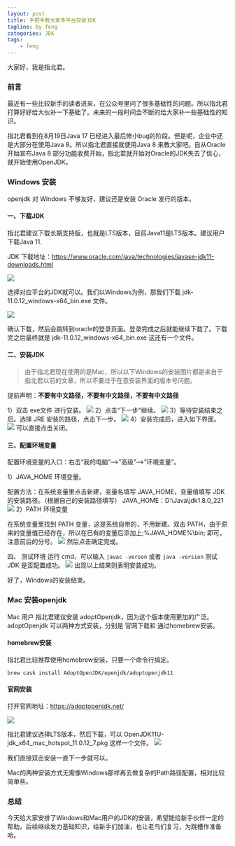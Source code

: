 ```yaml
---
layout: post
title: 手把手教大家多平台安装JDK
tagline: by feng
categories: JDK
tags: 
    - feng
---
```


大家好，我是指北君。

### 前言

最近有一些比较新手的读者进来，在公众号里问了很多基础性的问题。所以指北君打算好好给大伙补一下基础了。未来的一段时间会不断的给大家补一些基础性的知识。

指北君看到在8月19日Java 17 已经进入最后修小bug的阶段。但是呢，企业中还是大部分在使用Java 8。所以指北君直接就使用Java 8 来教大家吧。自从Oracle 开始宣布Java 8 部分功能收费开始，指北君就开始对Oracle的JDK失去了信心，就开始使用OpenJDK。

<!--more-->

### Windows 安装

openjdk 对 Windows 不够友好，建议还是安装 Oracle 发行的版本。

#### 一、下载JDK

指北君建议下载长期支持版，也就是LTS版本，目前Java11是LTS版本。建议用户下载Java 11.

JDK 下载地址：https://www.oracle.com/java/technologies/javase-jdk11-downloads.html

![](http://www.javanorth.cn/assets/images/2021/feng/start-jdk1.png)

选择对应平台的JDK就可以。我们以Windows为例，那我们下载 jdk-11.0.12_windows-x64_bin.exe 文件。

![](http://www.javanorth.cn/assets/images/2021/feng/start-jdk2.png)

确认下载，然后会跳转到oracle的登录页面。登录完成之后就能继续下载了。下载完之后最终就是 jdk-11.0.12_windows-x64_bin.exe 这还有一个文件。

#### 二、安装JDK
> 由于指北君现在使用的是Mac，所以以下Windows的安装图片都是来自于指北君以前的文章，所以不要过于在意安装界面的版本号问题。

提前声明：**不要有中文路径，不要有中文路径，不要有中文路径**

1）双击 exe文件 进行安装。
![](http://www.javanorth.cn/assets/images/2021/feng/start-jdk3.png)
2）点击“下一步”继续。
![](http://www.javanorth.cn/assets/images/2021/feng/start-jdk4.png)
3）等待安装结束之后。选择 JRE 安装的路径，点击下一步。
![](http://www.javanorth.cn/assets/images/2021/feng/start-jdk5.png)
4）安装完成后，进入如下界面。
![](http://www.javanorth.cn/assets/images/2021/feng/start-jdk6.png)
可以直接点击关闭。

#### 三、配置环境变量

配置环境变量的入口：右击“我的电脑”–>”高级”–>”环境变量”。

1）JAVA_HOME 环境变量。

配置方法：在系统变量里点击新建，变量名填写 JAVA_HOME，变量值填写 JDK 的安装路径。（根据自己的安装路径填写）
JAVA_HOME：D:\Java\jdk1.8.0_221
![](http://www.javanorth.cn/assets/images/2021/feng/start-jdk7.png)
2）PATH 环境变量

在系统变量里找到 PATH 变量，这是系统自带的，不用新建。双击 PATH，由于原来的变量值已经存在，所以在已有的变量后添加上;%JAVA_HOME%\bin; 即可，注意前后的分号。
![](http://www.javanorth.cn/assets/images/2021/feng/start-jdk8.png)
然后点击确定完成。

四、 测试环境
运行 cmd，可以输入 `javac -verson` 或者 `java -version` 测试 JDK 是否配置成功。
![](http://www.javanorth.cn/assets/images/2021/feng/start-jdk9.png)
出现以上结果则表明安装成功。

好了，Windows的安装结束。

### Mac 安装openjdk
Mac 用户 指北君建议安装 adoptOpenjdk，因为这个版本使用更加的广泛。adoptOpenjdk 可以两种方式安装，分别是 官网下载和 通过homebrew安装。
#### homebrew安装
指北君比较推荐使用homebrew安装，只要一个命令行搞定。

```shell
brew cask install AdoptOpenJDK/openjdk/adoptopenjdk11
```
#### 官网安装
打开官网地址：https://adoptopenjdk.net/

![](http://www.javanorth.cn/assets/images/2021/feng/start-jdk10.png)

指北君建议选择LTS版本，然后下载，可以 OpenJDK11U-jdk_x64_mac_hotspot_11.0.12_7.pkg 这样一个文件。 
![](http://www.javanorth.cn/assets/images/2021/feng/start-jdk11.png)

我们直接双击安装一直下一步就可以。

Mac的两种安装方式无需像Windows那样再去做复杂的Path路径配置，相对比较简单些。

### 总结

今天给大家安排了Windows和Mac用户的JDK的安装，希望能给新手伙伴一定的帮助。后续继续发力基础知识，给新手们加油，也让老鸟们复习，为跳槽作准备哈。
